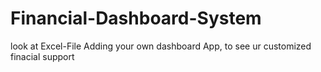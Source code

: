 # Financial-Dashboard-System
look at Excel-File
Adding your own dashboard App, to see ur customized finacial support
